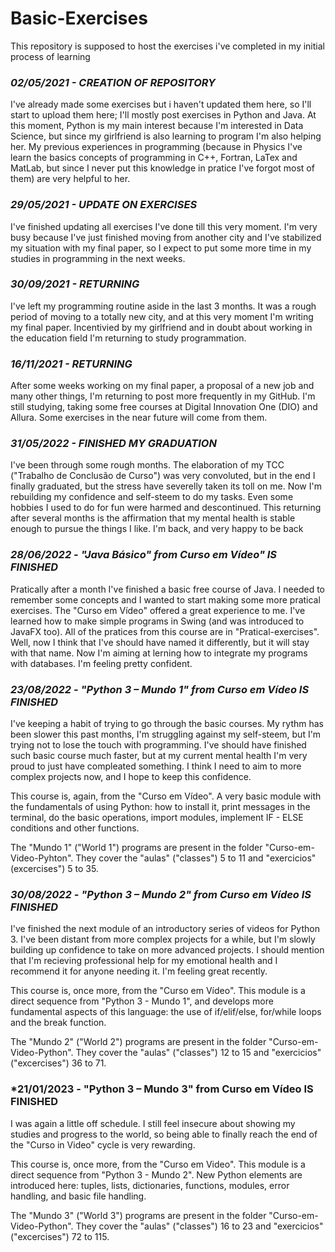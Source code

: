 # Basic-Exercises
This repository is supposed to host the exercises i've completed in my initial process of learning

### *02/05/2021 - CREATION OF REPOSITORY*
 I've already made some exercises but i haven't updated them here, so I'll start to upload them here; I'll mostly post exercises in Python and Java. At this moment, Python is my main interest because I'm interested in Data Science, but since my girlfriend is also learning to program I'm also helping her. My previous experiences in programming (because in Physics I've learn the basics concepts of programming in C++, Fortran, LaTex and MatLab, but since I never put this knowledge in pratice I've forgot most of them) are very helpful to her.
 
### *29/05/2021 - UPDATE ON EXERCISES*
 I've finished updating all exercises I've done till this very moment. I'm very busy because I've just finished moving from another city and I've stabilized my situation with my final paper, so I expect to put some more time in my studies in programming in the next weeks.

### *30/09/2021 - RETURNING*
 I've left my programming routine aside in the last 3 months. It was a rough period of moving to a totally new city, and at this very moment I'm writing my final paper. Incentivied by my girlfriend and in doubt about working in the education field I'm returning to study programmation.
 
### *16/11/2021 - RETURNING*
 After some weeks working on my final paper, a proposal of a new job and many other things, I'm returning to post more frequently in my GitHub. I'm still studying, taking some free courses at Digital Innovation One (DIO) and Allura. Some exercises in the near future will come from them.
  
### *31/05/2022 - FINISHED MY GRADUATION*
 I've been through some rough months. The elaboration of my TCC ("Trabalho de Conclusão de Curso") was very convoluted, but in the end I finally graduated, but the stress have severelly taken its toll on me. Now I'm rebuilding my confidence and self-steem to do my tasks. Even some hobbies I used to do for fun were harmed and descontinued. This returning after several months is the affirmation that my mental health is stable enough to pursue the things I like. I'm back, and very happy to be back

### *28/06/2022 - "Java Básico" from Curso em Vídeo" IS FINISHED*
 Pratically after a month I've finished a basic free course of Java. I needed to remember some concepts and I wanted to start making some more pratical exercises. The "Curso em Vídeo" offered a great experience to me. I've learned how to make simple programs in Swing (and was introduced to JavaFX too). All of the pratices from this course are in "Pratical-exercises". Well, now I think that I've should have named it differently, but it will stay with that name. Now I'm aiming at lerning how to integrate my programs with databases. I'm feeling pretty confident.

### *23/08/2022 - "Python 3 – Mundo 1" from Curso em Vídeo IS FINISHED*
I've keeping a habit of trying to go through the basic courses. My rythm has been slower this past months, I'm struggling against my self-steem, but I'm trying not to lose the touch with programming. I've should have finished such basic course much faster, but at my current mental health I'm very proud to just have compleated something. I think I need to aim to more complex projects now, and I hope to keep this confidence.

This course is, again, from the "Curso em Vídeo". A very basic module with the fundamentals of using Python: how to install it, print messages in the terminal, do the basic operations, import modules, implement IF - ELSE conditions and other functions. 

The "Mundo 1" ("World 1") programs are present in the folder "Curso-em-Video-Pyhton". They cover the "aulas" ("classes") 5 to 11 and "exercicios" (excercises") 5 to 35.

### *30/08/2022 - "Python 3 – Mundo 2" from Curso em Vídeo IS FINISHED*
I've finished the next module of an introductory series of videos for Python 3. I've been distant from more complex projects for a while, but I'm slowly building up confidence to take on more advanced projects. I should mention that I'm recieving professional help for my emotional health and I recommend it for anyone needing it. I'm feeling great recently.

This course is, once more, from the "Curso em Vídeo". This module is a direct sequence from "Python 3 - Mundo 1", and develops more fundamental aspects of this language: the use of if/elif/else, for/while loops and the break function.

The "Mundo 2" ("World 2") programs are present in the folder "Curso-em-Video-Python". They cover the "aulas" ("classes") 12 to 15 and "exercicios" ("excercises") 36 to 71.

### *21/01/2023 - "Python 3 – Mundo 3" from Curso em Vídeo IS FINISHED
I was again a little off schedule. I still feel insecure about showing my studies and progress to the world, so being able to finally reach the end of the "Curso in Video" cycle is very rewarding.

This course is, once more, from the "Curso em Video". This module is a direct sequence from "Python 3 - Mundo 2". New Python elements are introduced here: tuples, lists, dictionaries, functions, modules, error handling, and basic file handling.

The "Mundo 3" ("World 3") programs are present in the folder "Curso-em-Video-Python". They cover the "aulas" ("classes") 16 to 23 and "exercicios" ("excercises") 72 to 115.
